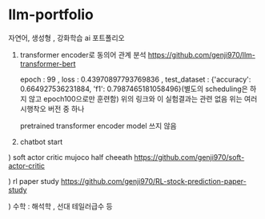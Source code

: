 # llm-portfolio
자연어, 생성형 , 강화학습 ai 포트폴리오

1) transformer encoder로 동의어 관계 분석
   https://github.com/genji970/llm-transformer-bert
   
   epoch : 99 , loss : 0.43970897793769836 , test_dataset : {'accuracy': 0.664927536231884, 'f1': 0.7987465181058496}(별도의 scheduling은 하지 않고 epoch100으로만 훈련함)
   위의 링크와 이 실험결과는 관련 없음 위는 여러 시행착오 버전 중 하나

   pretrained transformer encoder model 쓰지 않음

2) chatbot start

) soft actor critic mujoco half cheeath
   https://github.com/genji970/soft-actor-critic
   
) rl paper study
https://github.com/genji970/RL-stock-prediction-paper-study

) 수학 : 해석학 , 선대 테일러급수 등
